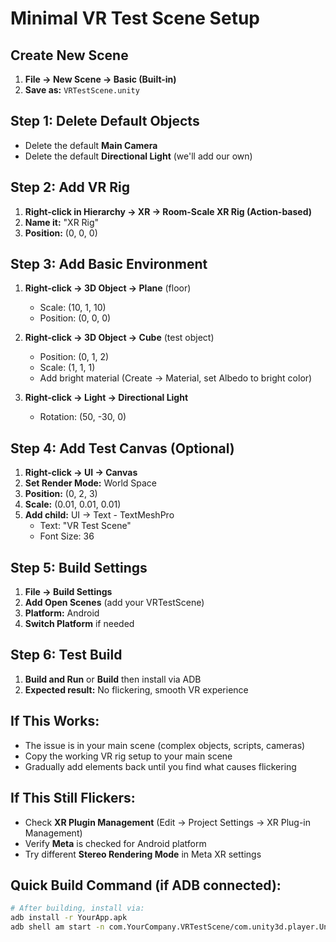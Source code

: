 # Minimal VR Test Scene Setup

## Create New Scene
1. **File → New Scene → Basic (Built-in)**
2. **Save as:** `VRTestScene.unity`

## Step 1: Delete Default Objects
- Delete the default **Main Camera**
- Delete the default **Directional Light** (we'll add our own)

## Step 2: Add VR Rig
1. **Right-click in Hierarchy → XR → Room-Scale XR Rig (Action-based)**
2. **Name it:** "XR Rig"
3. **Position:** (0, 0, 0)

## Step 3: Add Basic Environment
1. **Right-click → 3D Object → Plane** (floor)
   - Scale: (10, 1, 10)
   - Position: (0, 0, 0)

2. **Right-click → 3D Object → Cube** (test object)
   - Position: (0, 1, 2) 
   - Scale: (1, 1, 1)
   - Add bright material (Create → Material, set Albedo to bright color)

3. **Right-click → Light → Directional Light**
   - Rotation: (50, -30, 0)

## Step 4: Add Test Canvas (Optional)
1. **Right-click → UI → Canvas**
2. **Set Render Mode:** World Space
3. **Position:** (0, 2, 3)
4. **Scale:** (0.01, 0.01, 0.01)
5. **Add child:** UI → Text - TextMeshPro
   - Text: "VR Test Scene"
   - Font Size: 36

## Step 5: Build Settings
1. **File → Build Settings**
2. **Add Open Scenes** (add your VRTestScene)
3. **Platform:** Android
4. **Switch Platform** if needed

## Step 6: Test Build
1. **Build and Run** or **Build** then install via ADB
2. **Expected result:** No flickering, smooth VR experience

## If This Works:
- The issue is in your main scene (complex objects, scripts, cameras)
- Copy the working VR rig setup to your main scene
- Gradually add elements back until you find what causes flickering

## If This Still Flickers:
- Check **XR Plugin Management** (Edit → Project Settings → XR Plug-in Management)
- Verify **Meta** is checked for Android platform
- Try different **Stereo Rendering Mode** in Meta XR settings

## Quick Build Command (if ADB connected):
```bash
# After building, install via:
adb install -r YourApp.apk
adb shell am start -n com.YourCompany.VRTestScene/com.unity3d.player.UnityPlayerActivity
```
